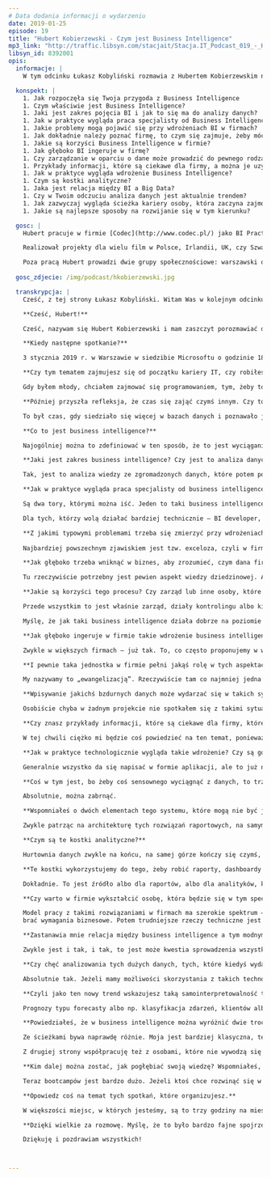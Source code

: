 ```yaml
---
# Data dodania informacji o wydarzeniu
date: 2019-01-25
episode: 19
title: "Hubert Kobierzewski - Czym jest Business Intelligence"
mp3_link: "http://traffic.libsyn.com/stacjait/Stacja.IT_Podcast_019_-_Hubert_Kobierzewski_-_Czym_jest_Business_Intelligence.mp3"
libsyn_id: 8392001
opis:
  informacje: |
    W tym odcinku Łukasz Kobyliński rozmawia z Hubertem Kobierzewskim na temat Business Intelligence. Rozmawiamy o przebiegu wdrożenia BI w firmie, jego korzyściach oraz relacji w odniesieniu do analizy danych i Big Data. 

  konspekt: |
    1. Jak rozpoczęła się Twoja przygoda z Business Intelligence
    1. Czym właściwie jest Business Intelligence?
    1. Jaki jest zakres pojęcia BI i jak to się ma do analizy danych?
    1. Jak w praktyce wygląda praca specjalisty od Business Intelligence?
    1. Jakie problemy mogą pojawić się przy wdrożeniach BI w firmach?
    1. Jak dokładnie należy poznać firmę, to czym się zajmuje, żeby móc dokonać takiego wdrożenia?
    1. Jakie są korzyści Business Intelligence w firmie?
    1. Jak głęboko BI ingeruje w firmę?
    1. Czy zarządzanie w oparciu o dane może prowadzić do pewnego rodzaju wypaczeń?
    1. Przykłady informacji, które są ciekawe dla firmy, a można je uzyskać dzięki procesom BI.
    1. Jak w praktyce wygląda wdrożenie Business Intelligence?
    1. Czym są kostki analityczne?
    1. Jaka jest relacja między BI a Big Data?
    1. Czy w Twoim odczuciu analiza danych jest aktualnie trendem?
    1. Jak zazwyczaj wygląda ścieżka kariery osoby, która zaczyna zajmować się Business Intelligence?
    1. Jakie są najlepsze sposoby na rozwijanie się w tym kierunku?

  gosc: |
    Hubert pracuje w firmie [Codec](http://www.codec.pl/) jako BI Practice Lead i pomaga klientom zebrać ich dane oraz przekonwertować je w wartościowe informacje. Od lat związany z tematyką szeroko rozumianych rozwiązań Business Intelligence – od integracji, jakości danych, hurtowni danych, po zaawansowane systemy analityczne i raportowe.

    Realizował projekty dla wielu film w Polsce, Irlandii, UK, czy Szwajcarii.

    Poza pracą Hubert prowadzi dwie grupy społecznościowe: warszawski oddział [Data Community Poland](https://datacommunity.pl/) oraz Warsaw Power BI User Group.
  
  gosc_zdjecie: /img/podcast/hkobierzewski.jpg

  transkrypcja: |
    Cześć, z tej strony Łukasz Kobyliński. Witam Was w kolejnym odcinku podcastu „Stacja IT”. Dzisiaj porozmawiamy na temat analizy danych, wizualizacji i szeroko rozumianego business intelligence. Moim dzisiejszym gościem jest Hubert Kobierzewski.

    **Cześć, Hubert!**

    Cześć, nazywam się Hubert Kobierzewski i mam zaszczyt porozmawiać dzisiaj głównie o business intelligence. Czy możesz powiedzieć parę słów o sobie, o tym, czym zajmujesz się na co dzień. Pracuję w firmie Codec, zajmuję się tam działką business intelligence. Czasem jeszcze poprowadzę jakieś szkolenie, czasami wieczorami zajmuję się społecznością, która nazywa się „Data Community” – obecnie jestem jej prezesem. To taka prężna organizacja, która już od ponad pięciu lat działa w wielu miastach Polski. Spotykamy się też na ogólnopolskich wydarzeniach, co ma związek zwykle z platformą danych Microsoft, ostatnio np. z artificial intelligence.

    **Kiedy następne spotkanie?**

    3 stycznia 2019 r. w Warszawie w siedzibie Microsoftu o godzinie 18. Dodatkowo zajmuję się grupą Power BI, która spotyka się zwykle w trzeci czwartek miesiąca w Startberry na Grochowskiej. 

    **Czy tym tematem zajmujesz się od początku kariery IT, czy robiłeś coś innego, nim zacząłeś zajmować się business intelligence?** 

    Gdy byłem młody, chciałem zajmować się programowaniem, tym, żeby to ładnie wyglądało, zachwycało, a niekoniecznie działało dobrze. Więc przez wiele, wiele lat byłem programistą. Zaczynałem w Delphi  od pierwszej wersji, w której językiem programowania był Pascal. Później nastąpił pewien zwrot w kierunku visual basic, potem znowu Delphi. A gdy weszły technologie dotnetowe, microsoftowe – to było jeszcze ok. 12 lat temu – siedziałem przed biurkiem i pisałem oprogramowanie. 

    **Później przyszła refleksja, że czas się zająć czymś innym. Czy to był nowy temat, który wydawał się bardziej atrakcyjny?** 

    To był czas, gdy siedziało się więcej w bazach danych i poznawało je. Gdy przyszła firma Codec, stwierdziła, że będę w tym dobry, a ja jeszcze wtedy nie wiedziałem, co to jest kostka analityczna. Pokazano mi świat danych z trochę innej, szerszej perspektywy, nie tylko takiej, w której wypełnia się wymagania funkcjonalne jakiegoś oprogramowania transakcyjnego.

    **Co to jest business intelligence?**

    Najogólniej można to zdefiniować w ten sposób, że to jest wyciąganie informacji z danych. To takie źródło wiedzy. Bo zwykle jest tak, że jeżeli zaczynamy mieć do czynienia z danymi, to są to dane, które zapisujemy jako programiści w bazach danych. One się tam gromadziły i służyły do tego, aby rozpocząć jakiś proces i zakończyć, np. sprzedaż samochodu. Ale potem przychodzi zarząd sprzedawcy samochodów i pyta, czy zarabia, czy traci. To jest ta wiedza, którą później uzyskuje się z tych danych. Bardzo często jest tak, że ta wiedza jest ukryta w różnych miejscach. Oddzielnie mamy system do obsługi przedsprzedażowej, te CRM-y, marketing, który korzysta z dobrodziejstw social mediów, cały wewnętrzny system sprzedażowy, potem posprzedażowy. To są źródła pojedynczych silosów danych, a potem przychodzi business intelligence, łapie to wszystko i wrzuca do jednego wora we w miarę ustrukturyzowany sposób. Zwykle przychodzimy tu z takim pojęciem „hurtowni danych”, potem wstawiamy business intelligence, który jest tak naprawdę wisienką na torcie, stercie danych, którą zebraliśmy.

    **Jaki jest zakres business intelligence? Czy jest to analiza danych zorientowana na biznes związana z wyciąganiem wiedzy istotnej biznesowo?**

    Tak, jest to analiza wiedzy ze zgromadzonych danych, które potem pomagają prowadzić biznes. Jeżeli dowiemy się, że źle nam idzie, to trzeba szukać tego, gdzie idzie nam źle. Czasem jest to zrobione przez uczenie maszynowe, bo uczenie maszynowe pokaże, w których miejscach robimy coś źle, a czasem trzeba to ręcznie zrobić – w zależności od tego, w co tak naprawdę zainwestowaliśmy od strony tego business intelligence.

    **Jak w praktyce wygląda praca specjalisty od business intelligence?**

    Są dwa tory, którymi można iść. Jeden to taki business intelligence developer, czyli specjalista techniczny, który bierze klawiaturę, myszkę, oprogramowanie np. do budowy hurtowni danych i buduje to wszystko technicznie. Ta osoba musi mieć też pojęcie, czym są wymiary, miary czy atrybuty. Drugi tor to analityk biznesowy, który stoi twarzą do klienta. To, co kieruje jego pracą, to przede wszystkim potrzeby klienta. Firma czuje, że potrzebuje business intelligence albo że ma to business intelligence, albo jeszcze nie wie, że ma, ale zaczęła mieć – my jesteśmy po to, aby to wskazać albo by najpierw klient się wyspowiadał, co go boli i jakich informacji oczekuje. I my sprawdzamy, czy te dane są u nich, czy ich nie ma, czy da się to połączyć, ile pracy trzeba w to włożyć i w jakich etapach my to zrobimy. Ustalenia takiego projektu business intelligence przekazuje się BI developerom, którzy potem to implementują, oczywiście przy interakcji z klientem, sprawdzeniu, czy to idzie dobrze, czy źle. 

    Dla tych, którzy wolą działać bardziej technicznie – BI developer, a dla tych, którzy są bardziej otwarci na stanięcie twarzą w twarz z dobrym albo złym klientem – to taki trochę analityk biznesowy.

    **Z jakimi typowymi problemami trzeba się zmierzyć przy wdrożeniach, ustawieniach business intelligence w firmach?**
    
    Najbardziej powszechnym zjawiskiem jest tzw. exceloza, czyli w firmie mamy tysiąc exceli, nad którymi już nie panujemy, nie wiemy, która wersja jest dobra, która jest OK. Może ktoś napisał jeszcze jakiś kod i jego sens biznesowy został zapamiętany albo napisał „+30 tys.” w jednej komórce i ona jest powielana w innych wersjach, gdzie to już biznesowo nie ma sensu. Firmy czasem nie wiedzą, że mają business intelligence, bo dla nich to faktycznie zaczyna się, gdy ktoś zbierze kilka ekstraktów w jeden Excel i użyje funkcji „wyszukaj pionowo”. Tak naprawdę to jest dla nich pierwsza wersja business intelligence. Kiedy my przychodzimy, choroba zwykle już postępuje, bo ciężko się odzwyczaić od tych exceli, zwłaszcza działy controllingu wiodą w tym prym. Trzeba te całe rozwiązania, które tam są, poddać pewnej kontroli, ułożyć, pojęciowo się dogadać, ponieważ różne działy w firmie raportują i stosują odmienne pojęcia. Często jest tak, że jak wprowadzimy hurtownię danych business intelligence, zaczynamy automatycznie produkować raporty, to przychodzą kierownicy działów i mówią, że chcieliby, aby one były jednak inaczej przedstawione, bo okazuje się, że niekoniecznie w dobrym świetle ich pokazują. My oddajemy władzę bardziej danym aniżeli ludziom nad danymi. Wolimy, aby te decyzje były oparte na danych, a nie pewnych sugestiach, które każdy może stworzyć na swoim komputerze.

    **Jak głęboko trzeba wniknąć w biznes, aby zrozumieć, czym dana firma się tak naprawdę zajmuje? Bo jeśli mówimy o excelach, w których zapisuje się różne rzeczy, to mogą tam być bardzo specyficzne dla biznesu dane, kolumny, rozumienie tych danych. Ile czasu trzeba poświęcić, aby zorientować się, co jest dla tej firmy istotne i co ona robi?**

    Tu rzeczywiście potrzebny jest pewien aspekt wiedzy dziedzinowej. Ale my w Codecu dzielimy business intelligence na dwie twarze. Jeden to controlling finansowy, który w zasadzie w większości firm wygląda tak samo. Czyli układ kont, układy zarządcze, sprawozdawcze, konsolidacja finansowa – takie rzeczy są zwykle regulowane regułami albo prawem. Wszystkie firmy podlegają tym samym regułom. Druga sprawa to business intelligence operacyjny. Tu już trzeba wejść w klienta. Zwykle wyłania się taką osobę, którą określa się mianem subject-matter expert. Ta osoba jest dla nas interfejsem, którą bierzemy w momencie, gdy rozpoznajemy, co w danej firmie się dzieje, i ona nam tłumaczy, co czym jest, jakie są procesy biznesowe, jakie informacje chcemy wyciągnąć z danych generowanych przez te procesy biznesowe. Współpraca z klientem musi być bardzo ścisła. Oczywiście jeśli robiliśmy jakiś projekt w tej samej branży, to dużo łatwiej jest wchodzić, ale z doświadczenia wiem, że przy takim układzie, kiedy pobieramy kogoś do zespołu od klienta – jedną albo więcej osób – to tę współpracę jak najbardziej da się ułożyć, nawet bez znajomości branży.

    **Jakie są korzyści tego procesu? Czy zarząd lub inne osoby, które pracują w firmie, mogą otrzymać jakieś istotne informacje?**

    Przede wszystkim to jest właśnie zarząd, działy kontrolingu albo kierownicy poszczególnych działów, bo to oni zwykle podejmują decyzje, oni potrzebują danych do ich podjęcia. To są pierwsze osoby korzystające z tego procesu. Zwykle jest tak, że one mają problem z czasem. Gdy jest zamknięcie miesiąca, to do trzeciego dnia następnego miesiąca zaczyna się popłoch. Proszę sobie wyobrazić początek maja, kiedy w Polsce te pierwsze trzy dni są wyjęte, a jeżeli jesteśmy firmą w grupie, mamy regulacje wewnętrzne, to ludzie siedzą po godzinach. To, co my robimy, to oddajemy ludziom czas, żeby mieli go więcej dla siebie. Bo te procesy hurtowego zasilania raportów danymi są zautomatyzowane do takiej postaci, żeby generowanie raportów było dużo łatwiejsze, aby nie trzeba było spędzać nad tym już tyle czasu co wcześniej. Nasi klienci dosłownie mówią nam, że oddajemy im wieczory i pole do popisu, aby robić u siebie w pracy więcej.

    Myślę, że jak taki business intelligence działa dobrze na poziomie kierowników czy zarządu, to następnym krokiem jest taki business intelligence operacyjny, gdzie daje się takie dashboardy czy kokpity menedżerskie pracownikom pierwszej linii. Załóżmy, że jesteśmy pracownikiem call center, dzwonimy do klienta i mamy przed sobą dashboard klienta, wiemy, w których miejscach i jak jest on zaangażowany, czy często do nas dzwoni, czy nie, jakie sprawy zgłaszał wcześniej. Taki człowiek już na pierwszej linii jest w stanie podejmować decyzje. Business intelligence przede wszystkim pomaga nam podejmować decyzje w locie. Oczywiście jest jeszcze aspekt eksploracji danych – dzięki niemu osoby, które mocno siedzą z danymi, wyciągają jeszcze informacje z głębi, np. w który segment produktów wejść głębiej albo którego się pozbyć, bo jest nieopłacalny.

    **Jak głęboko ingeruje w firmie takie wdrożenie business intelligence? Bo pewnie można w miarę bezboleśnie zebrać różne źródła danych, aby poddać je wspólnej analizie, ale jeśli firma nie rejestruje czegoś, co jest istotne, z jakiegoś powodu nie zapisuje istotnego faktu o klientach albo transakcjach, to trzeba wprowadzić element tego typu procesu. Czy pojawiają się jakieś problemy wynikające z tego, że wpływamy na wewnętrzne procesy firmy?**

    Zwykle w większych firmach – już tak. To, co często proponujemy w większych organizacjach, to stworzenie sobie takiej komórki. My to nazywamy BI center of excellence, gdzie dobiera się co najmniej trzy osoby, które potem będą sterowały zmianami w firmie, bo bardzo często jest tak, że pojawienie się business intelligence, hurtowni danych czy w ogóle analizy danych powoduje, że zaczynamy na te dane patrzeć troszkę inaczej, właśnie ze względu na wykorzystanie wiedzy, która w nich jest. Ale często okazuje się, że te osoby, które wprowadzają dane, ze względu na swobodę pozostawioną przez twórców aplikacji wpisują, kolokwialnie mówiąc, bzdury. A potem z tych bzdur wychodzą nam fajne rzeczy w raportach. Procesy jakości danych, master data management czy chociażby zalążki takich projektów to jest taka najsilniejsza zmiana w firmie. Często bardzo ciężko ją wprowadzić, bo należy do tego przekonać najwyższe władze w firmie, do tego, że trzeba będzie wydać trochę pieniędzy, żeby ułożyć procesy biznesowe, które nie dadzą efektów w pięć dni czy w trzy miesiące, bo to są raczej programy na pół roku czy kilka lat. Taki center of excellence, który będzie zainteresowany nowymi systemami czy modyfikacją systemów transakcyjnych działających w firmie i będzie zawsze miał BI z tyłu głowy, zacznie się przyglądać wszystkim wymaganiom stawianym aplikacjom nie tylko pod kątem wypełniania tych transakcyjnych procesów biznesowych, ale też właśnie analityki. I właśnie oni powiedzą, że OK, w procesie biznesowym data urodzenia może jest nieważna, ale np. w procesie analitycznym – już tak. I to jest pierwszy krok do tego, aby zapewnić sobie dobre raportowanie, dobrą jakość. Poprzez takie inicjatywy, typu master data management, zarządzanie danymi albo data quality budzi się też właścicielstwo danych, odpowiedzialność, to, do czego ludzie bardzo często nie chcą się przyznawać.

    **I pewnie taka jednostka w firmie pełni jakąś rolę w tych aspektach miękkich, w przekonywaniu ludzi, że warto, że trzeba, że to dla naszej korzyści, bo spodziewam się, że opór może być duży.**

    My nazywamy to „ewangelizacją”. Rzeczywiście tam co najmniej jedna osoba musi być tą, która będzie popularyzowała to business intelligence. Bo jeżeli wprowadzamy jakiekolwiek projekty w firmie, to jeżeli ich adaptacja jest słaba, użyteczność na pierwszej linii jest niefajna, to takie systemy umierają w firmie. To, co nie jest wykorzystywane, jest wyrzucane. Muszą więc być osoby, które będą propagowały wiedzę o tym, że w ogóle coś takiego jest, tłumaczyły, jak tego używać, jakie korzyści z tego uzyskamy itd. Mimo wszystko niektórzy ludzie będą chcieli pozostać przy starych excelach i pracować takim sposobem dalej, bo to jest ich strefa komfortu. Czasami mocniejsze popchnięcie w kierunku nowszych rozwiązań powoduje, że ludzie otwierają oczy, że można coś zrobić pięć razy krócej.

    **Wpisywanie jakichś bzdurnych danych może wydarzać się w takich sytuacjach, kiedy ludzie są rozliczani z pewnych liczb, które wprowadzają do systemu. Jeśli mamy duże zaufanie do zarządzania w oparciu o dane, patrzymy na liczby, a nie rozmawiamy z ludźmi, i ktoś ma w celach rocznych odbycie stu rozmów z klientami, to on ma zachętę do tego, żeby wprowadzać, że właśnie dzisiaj już pięć razy do kogoś pojechał. Czy spotykacie się z takimi wypaczeniami systemów, w których połączenie z rozliczaniem pracowników z jakichś konkretnych liczb, kwot powoduje niepokojące zjawiska?**

    Osobiście chyba w żadnym projekcie nie spotkałem się z takimi sytuacjami, ale moi koledzy – tak. Jednym z nich była sieć sprzedaży jednego z producentów farmaceutyków. Te osoby raportowały jedne rzeczy poprzez swoje CRM-y, a kiedy wprowadzono monitorowanie floty, okazało się, że jest to rozbieżne. Zastosowanie business intelligence było takie, żeby nałożyć na siebie te informacje, które były pozyskiwane od dostawcy czy zarządcy floty, z tymi rzeczami, które wpisywane są w CRM, i potem przywoływać pracowników do porządku. Były też sytuacje związane z business intelligence departamentalnym, nie ma takiego ogólnego firmowego. Kierownicy dostosowują swoje wyniki, żeby ładnie to wyglądało na wykresie. Gdy potem przychodzą standardy ogólnofirmowe, to w tym momencie kierownicy denerwują się, bo ich wyniki podciągnięte pod tę samą kreskę jednak nie są takie, jak były pokazywane wcześniej.

    **Czy znasz przykłady informacji, które są ciekawe dla firmy, które można było uzyskać dzięki procesom business intelligence, ale które mniej nam się kojarzą z wynikami sprzedażowymi, liczbą spotkań czy jakąś analityką klientów? Czy któraś z firm miała nietypowe zastosowanie, coś, co nie dotyczyło bezpośrednio sprzedaży?**

    W tej chwili ciężko mi będzie coś powiedzieć na ten temat, ponieważ dużo mamy związku z finansami, robiliśmy np. analizy przypływów pieniężnych w firmie, takie cashflow. Kiedyś zrobiliśmy taki model dla jednej z firm, która zajmuje się windykacją. Zanim kupiła pakiet windykacyjny konsumencki, przepuszczała go przez stworzony przez nas model, opracowany na podstawie historii, i pokazywał on im, że z tej paczki długu będą mieli w tym miesiącu tyle, w tym tyle i w tym tyle. To pokazywało potencjalny zwrot z inwestycji. Może nie sprzedaż bezpośrednia, ale potencjał operacji finansowej. Tak biznesy zwykle działają, sprzedaż jest ich najważniejszym driverem, w zasadzie skupiamy się na wszystkim, co jest związane z kosztami, z przychodami firmy. Operacyjnie, owszem, też, ale każdy biznes inaczej. Mógłbym powiedzieć, że robiłem hurtownię dla czegoś takiego jak PKS u nas w Polsce, tam mogliśmy pokazywać np. przepływy pasażerów i to, jak pomagać w planowaniu linii autobusowych na poziomie krajowym. Oni robili takie główne korytarze, potem nitki dochodzące i analizowało się liczby pasażerów, które przepływały tymi nitkami po całym kraju.

    **Jak w praktyce technologicznie wygląda takie wdrożenie? Czy są gotowe platformy, z których się korzysta i które trzeba zintegrować z systemami u klientów, czy też są to rozwiązania tworzone od zera, które pozwalają wdrożyć w firmie business intelligence?**

    Generalnie wszystko da się napisać w formie aplikacji, ale to już nie będzie takie elastyczne, uniwersalne i monitorowalne. Poza tym będzie kosztować. Oczywiście duzi producenci, tacy jak Informatica, Oracle, Microsoft, SAP, mają pakiety, które pozwalają składować dane. W pierwszym przypadku to jest zwykle relacyjna baza danych, bo takie najlepiej sprawdzają się w business intelligence czy w hurtowniach danych. Na pewno dadzą się tam wykorzystać pakiety integracyjne, w których pobieramy dane z wielu różnych źródeł w wielu różnych formach czy też pobieramy dane ze źródłowych baz danych czy z ekstraktów, bo bardzo często izoluje się systemy źródłowe od hurtowni danych poprzez wprowadzenie ekstraktów. Na samej górze mamy najczęściej kostki analityczne jako taką formę uproszczenia czy interfejsu dla użytkownika biznesowego w formie źródła danych ze zdefiniowanymi relacjami. Plus narzędzia do produkcji raportów. To raportowanie jest z jednej strony klasyczne, korporacyjne, czyli piszemy jakieś sztywne raporty, które użytkownik wyciąga sobie z katalogu, uruchamia, odświeża, wprowadza parametry. I one są raczej bardziej statyczne albo nadające się do wydruku. Z drugiej strony na drugim końcu mamy coś takiego jak self-service BI, czyli danie pewnej wolności użytkownikowi biznesowemu, kiedy ci specjaliści od BI przygotują ładne źródło danych w postaci zestawu tabelek albo jakichś kostek analitycznych. Wtedy te osoby po prostu łączą się z tymi kostkami i układają sobie dane, raporty w taki sposób czy drążą te dane jak tacy bardziej zaawansowani użytkownicy. Mówi się, że self-service BI jest dla wszystkich, ale z tego, co usłyszałem kiedyś na jednej z konferencji, to self-service BI jest dla tych, co są bardziej self-service.

    **Coś w tym jest, bo żeby coś sensownego wyciągnąć z danych, to trzeba się chwilę zastanowić, aby nie zrobić sobie krzywdy, bo łatwo można wygenerować raport, który dajemy na wnioski albo jest niekompatybilny z tym, na co wcześniej patrzyliśmy.**

    Absolutnie, można zabrnąć.

    **Wspomniałeś o dwóch elementach tego systemu, które mogą nie być jasne. Wspomniałeś, że są bazy danych, które trzymają te na bieżąco gromadzone dane. Ale często robi się tak, że bezpośrednio z nich nie korzystamy, tylko robimy pośrednią warstwę ekstraktów. Czy masz tu na myśli osobną warstwę bazy danych, czy jakąś inną warstwę, która pozwala nam to odizolować od oryginalnych źródeł?**

    Zwykle patrząc na architekturę tych rozwiązań raportowych, na samym dole są te źródła danych, z których korzystamy. One są w przeróżnych formach, dlatego mówimy tu o integracji. Poziom wyżej zwykle tworzy się warstwę takiego ODS-a, czyli operational data store. To są tak naprawdę kopie danych źródłowych. One są pobierane w takich klasycznych hurtowniach po to, aby potem, jeżeli chcemy odświeżać dane czy przerabiać je dalej, nie obciążać systemów źródłowych. Bo jednym z problemów raportowania jest to, że jeżeli w aplikacji transakcyjnej mamy raportowanie, to jeżeli rośniemy z tymi danymi, rośniemy też często z liczbą raportów i uruchomieniami tych raportów, to one stają się kłopotem dla aplikacji transakcyjnej. Ich uruchamianie często obciąża aplikację i inni użytkownicy zaczynają się skarżyć na wydajność. Bardzo często następnym krokiem jest stworzenie replikacji tej bazy danych transakcyjnej i raportowanie z tamtej bazy tymi samymi raportami. A potem, jak już widzimy, że chcemy połączyć dane z innymi danymi, wtedy tworzy się hurtownia. Powyżej tzw. ODS-u tworzy się takie struktury, który są bliższe raportowaniu. Czyli mamy tak naprawdę nazwy tych kolumn, tabelek, które są bliżej użytkownika biznesowego. Tam jest napisane „sprzedaż”, „koszt”, a nie jakieś „TBR…”, tak po programistycznemu…

    **Czym są te kostki analityczne?**

    Hurtownia danych zwykle na końcu, na samej górze kończy się czymś, co nazywa się data mart, czyli takimi tematycznymi zestawami tabel, gdzie w jednej tabeli mamy zebraną sprzedaż, w innej – listę produktów, w kolejnej – listę klientów, kalendarz. Tak jakby upraszczamy ten nasz świat biznesowo-raportowy. Ale to wszystko siedzi na razie w tabelkach relacyjnych, które mimo dużych możliwości definicji, powiązań, prostych typów danych – wiemy, gdzie zrobić agregację – wymagają jednak od użytkownika trochę ekwilibrystyki. Bo jeżeli użytkownik zobaczy daną numeryczną, np. klucz klienta, i kwotę sprzedaży, to systemy raportowe zwykle traktują te dane jednakowo. One proponują agregację, ale nie dokonujemy takiej samej agregacji na identyfikatorze klienta jak np. na samej sprzedaży, bo tu będzie suma, a tu np. liczba wystąpień. Zestawienie tego w jeszcze jedną strukturę, którą nazywa się kostką analityczną, powoduje, że wszystkie relacje zostają usztywnione, tzn. my wiemy, jak ci klienci są połączeni z naszą sprzedażą, wiemy, jak to jest ładnie rozłożone po kategoriach produktu. Dodane są też funkcje takiej inteligencji czasowej, czyli np. miary, które pozwalają nam porównać się np. na rok wstecz czy zobaczyć, czy w poprzednim okresie mieliśmy wzrost, czy spadek. Możemy wprowadzić dodatkowe mierniki, tzw. key performance indicators, co często jest implementowane w kostkach, przeróżne hierarchie. To rozszerza możliwości tej relacyjnej bazy danych w potężne narzędzia analityczne. Takie, że użytkownik biznesowy jest w stanie o wiele, wiele szybciej operować danymi, które są ładnie ułożone w kostce, z tymi dodatkowymi elementami, o których wspomniałem, niż z samymi gołymi tabelami relacyjnymi.

    **Te kostki wykorzystujemy do tego, żeby robić raporty, dashboardy albo interaktywną analitykę.**

    Dokładnie. To jest źródło albo dla raportów, albo dla analityków, którzy zagłębiają się w te dane.

    **Czy warto w firmie wykształcić osobę, która będzie się w tym specjalizowała, znała na tym, np. modyfikowała te raporty, tworzyła nowy dashboard, jeśli ten poprzedni nam się znudził albo będziemy chcieli coś w nim zmienić?**

    Model pracy z takimi rozwiązaniami w firmach ma szerokie spektrum – od takiego stanu, że czasami nic nie robimy, wszystko zlecamy i tylko zewnętrzni specjaliści zajmują się takimi zmianami. Jest też druga strona, kiedy wszystko sami robimy wewnętrznie. Rzeczywiście wtedy trzeba nabyć odpowiednich kompetencji. Czasami jest to rozwiązanie pośrodku, tzn. firma sama otrzymuje np. raporty, bo to jest trochę łatwiejsze, sama potrafi ze
    brać wymagania biznesowe. Potem trudniejsze rzeczy techniczne jest w stanie efektywnie przekazać firmie, która dostarcza takie rozwiązania, np. samą hurtownię albo hurtownię plus kostki. Bardzo często spotykanym przypadkiem jest to, że raporty pozostawia się po stronie klienta, one najczęściej się zmieniają. Tu też chodzi o to, żeby odpowiadać częściej na potrzeby firmy, bo w momencie kiedy ktoś się zorientuje, że albo potrzebuje zmodyfikować istniejący raport, albo dodać nowy, to jeżeli powie któremuś ze swoich współpracowników, że trzeba to zrobić, to może odbyć się w miarę szybko, ale jeżeli trzeba wystawić zlecenie dla firmy zewnętrznej, to już mogą być problemy. Jeżeli nie mamy otwartej umowy z dostawcą, w której rozliczamy się za zrobioną pracę, czyli zużyty czas, to zwykle robione jest to wnioskami zmian i wycenianiem itd., a to może trochę wydłużyć proces, co tak naprawdę jest jedną z bolączek business intelligence. Mamy narzędzia, które pozwalają szybko pozmieniać te raporty, ale procesy biznesowe czasem za tym nie nadążają. Jeżeli więc chcemy zachować balans, to proponowałbym przynajmniej tę część raportową objąć wewnątrz firmy, żebyśmy mogli szybciej reagować i szybciej mieć u siebie narzędzia do podejmowania decyzji.

    **Zastanawia mnie relacja między business intelligence a tym modnym ciągle big data. Faktycznie wiele firm ma dużo danych, szczególnie firmy zaangażowane w sprzedaż czy w funkcjonowanie w świecie on-line. Jak rozwiązania business intelligence mają się tu do big data? Czy chodzi o integrację różnych narzędzi, czy też są głębsze problemy, które musimy rozwiązać, jeśli chcielibyśmy takie duże dane analizować podobnymi narzędziami lub tymi samymi?**

    Zwykle jest i tak, i tak, to jest może kwestia sprowadzenia wszystkiego do podobnego mianownika. Bo business intelligence bardzo dobrze radzi sobie z big data. Big data jest trochę inną formą informacji transakcyjnej. Gdy wchodzimy na jakąś stronę, zostawiamy ślad – np. poprzez kliknięcie czy skrolowanie – to te dane zostają u dostawców analityki związanej ze śledzeniem stron. Nawet jeżeli mamy te surowe dane, np. logi z serwera albo serwerów, gdzie stoją nasze strony, to i tak te narzędzia, które występują w big data, doprowadzają do tego, że te dane są bardziej ułożone. Te formy przeznaczone do analityki są zwykle bardziej relacyjne. Nawet jeżeli mamy liczbę słów w jakimś tekście, to i tak doprowadzamy to do formy raportu relacyjnego, np. mamy słowo i liczbę wystąpień. Możemy tu wziąć jakiś identyfikator i listę miejsc, które ktoś odwiedził wraz z częstotliwością, czasem przebywania. To wszystko sprowadza się do takiej relacyjnej formy. Potem bierzemy te wyniki, big data plus narzędzia, które tam dookoła mieliśmy. One są traktowane jako jedno ze źródeł business intelligence, bardzo często później mieszają się dane relacyjne z tymi mniej relacyjnymi. Należy to traktować jako kolejny strumień danych do naszej analityki.

    **Czy chęć analizowania tych dużych danych, tych, które kiedyś wydawały się nieistotne, jak np. to skrolowanie po stronie, liczba wejść do nas na stronę, to, że np. ktoś długo na niej był, przeskrolował, to rzeczywiście jest trendem, że to wszystko chcielibyśmy wiedzieć i to nam daje coś więcej?**

    Absolutnie tak. Jeżeli mamy możliwości skorzystania z takich technologii, to łącząc ją z naszymi tradycyjnymi źródłami danych, tymi wewnętrznymi, jesteśmy w stanie dowiedzieć się o wiele więcej o tym, jak nasz biznes jest postrzegany z zewnątrz. Działy marketingu bardzo intensywnie korzystają z tych narzędzi. Google Analytics to w ogóle jest już standard wszędzie i na każdym poziomie. Podłączanie tego wszystkiego do naszych systemów CRM-owych jest już chyba normą, dodatkowo wskazuje na to, czym klient naprawdę się interesuje. To już jest i działa, tylko oczywiście ma coraz bardziej szczegółową i zindywidualizowaną formę. Myślę, że w tej chwili to bardziej automatyka, aby jak najmniej czasu spędzać nad tą analityką. Wnioski podsuwały się same przez narzędzia, którymi się posługujemy. Oczywiście tu jest wielkie wsparcie machine learning w tych procesach, bo ogarnięcie tak wielkiej ilości danych w zwykłej business intelligence byłoby bardzo trudne.

    **Czyli jako ten nowy trend wskazujesz taką samointerpretowalność tych wyników analiz, czyli jakieś dodatkowe modele, które nam pokazują nie tylko trendy czy wyniki bieżące, ale też mówią, co może się zdarzyć za chwilę i jak to interpretować?**

    Prognozy typu forecasty albo np. klasyfikacja zdarzeń, klientów albo dziedziny zainteresowania klientów, wzbogacanie danych wewnętrznych to są takie rzeczy, gdzie machine learning jest nieocenionym partnerem business intelligence w szybszym ogarnianiu tej masy danych, do której mamy dostęp.

    **Powiedziałeś, że w business intelligence można wyróżnić dwie trochę inne role, ale w związku z tym może moglibyśmy pokazać, jak zwykle wygląda ścieżka kariery ludzi, którzy zaczynają się tym zajmować. W jaki sposób trafiają do takich ról? Czy to są osoby, które wcześniej zajmowały się programowaniem, czy bardziej analizami, statystyką? Czy możesz przedstawić typową ścieżkę dla tej roli?**

    Ze ścieżkami bywa naprawdę różnie. Moja jest bardziej klasyczna, techniczna. Człowiek był programistą, zaczął zajmować się w większej ilości danymi, podczas częstszych rozmów z klientami okazało się, że raportowanie jest ważne. Ktoś potem pokazał, że raportowanie może być łatwe, a nie ciężkie. I to jest ścieżka techniczna. Warunkiem w obu przypadkach jest to, że musimy kochać dane i kochać obcować z danymi. Bo to jest taka praca u podstaw, w której ogląda się liczby, a potem przekształca się je na wykresy. To ścieżka stopniowego wchodzenia w analitykę, przechodzenia z systemów transakcyjnych na hurtownie, kiedy dowiadujemy się, czym jest wymiar, miara, fakty i hierarchie. Potem jesteśmy w stanie przełożyć wymaganie biznesowe raportowe na to, którego z tych pojęć użyć.

    Z drugiej strony współpracuję też z osobami, które nie wywodzą się z tej branży, a były wręcz humanistami. One mają do tego zwykle podejście bardziej holistyczne. Są w stanie bardzo dobrze spojrzeć na wszystko z góry i dążyć do tego business intelligence od strony wiedzy, którą da się stamtąd pozyskać. Potrafią wejść szybko w buty klienta i powiedzieć, że klient będzie potrzebował takich numerków, takich określeń biznesowych i teraz – czy my gdzieś to mamy albo jak możemy sobie to wszystko ułożyć, przetransformować itd.? Więc, owszem, to trudniejsza ścieżka, bo trzeba się z pewnymi narzędziami zaznajomić, ale te narzędzia dla współczesnych producentów nie są ciężkie. To są zwykle interfejsy okienkowe, gdzie wszystko przeciągamy myszką. Owszem, SQL-a trzeba się na pewno nauczyć, bo to absolutna podstawa. Z innych technologii to MDX – język, który bardzo często występuje w różnych rozwiązaniach. Trzeba trochę liznąć programowania. Te mniej techniczne osoby muszą wiedzieć, czym jest zmienna, typy danych i chociażby piksele na tych raportach.

    **Kim dalej można zostać, jak pogłębiać swoją wiedzę? Wspomniałeś, że uczestniczysz w organizacji spotkań osób w tym obszarze. Jakie tematy poruszasz? W jaki sposób ludzie z tego obszaru znajdują obszar, w którym ciągle widzą, że mogą znaleźć coś nowego?**

    Teraz bootcampów jest bardzo dużo. Jeżeli ktoś chce rozwinąć się w jakimś kierunku – nieważne, w jakiej dziedzinie, czy to jest szydełkowanie, pieczenie ciast, pisanie aplikacji webowych – to jest w stanie znaleźć coś dla siebie. W dużych miastach jest łatwiej, bo tam zwykle odbywają się takie spotkania, ale źródła on-line’owe też są bardzo obszerne. Jesteśmy w stanie dużo wiedzy pozyskać z darmowych albo bardzo tanich źródeł, bardzo skoncentrowanych na to, gdzie można zacząć. Ale gdy ktoś już zaczął i chce się dalej rozwijać, to sporo jest też konferencji i meet-upów. Ostatnio otwieraliśmy oddział w Białymstoku, zjawiło się ok. 60–70 osób, podczas gdy spodziewałem się 20. Potrzeba chłonięcia wiedzy jest więc duża zarówno wśród osób, które dopiero zaczynają pracę z danymi, jak i tych, które już siedzą w tym dobrych kilka, a nawet kilkanaście lat. Pojawia się dużo webinarów on-line, podcastów oraz kursów. Jeśli mamy odłożonych trochę pieniędzy, to polecam kursy, bo ta dawka wiedzy będzie najbardziej intensywna. Jeżeli pójdziemy na meet-up czy na konferencję, to zwykle zobaczymy jakiś jednodniowy warsztat albo godzinną prelekcję, która pokaże kierunek, w którym można pójść, gdzie znaleźć materiały, ale żeby coś przećwiczyć, posłuchać eksperta w danej dziedzinie, to trzeba pójść do swoich HR-ów i wyciągnąć od nich trochę funduszy na szkolenie. I oczywiście tym, którzy są po szkole średniej, polecam studia.

    **Opowiedz coś na temat tych spotkań, które organizujesz.**

    W większości miejsc, w których jesteśmy, są to trzy godziny na miesiąc, dwie prelekcje. Jesteśmy na tyle prężną organizacją, że sami finansujemy swoje spotkania. W międzyczasie te prelekcje są na tyle interaktywne, że w dowolnym momencie można podnieść rękę i dociec jakiegoś tematu. Są tam osoby, które opowiedzą nam o danych tematach. One już bardzo długo tam działają, często są nauczycielami akademickimi, mają duże doświadczenie projektowe. Mówią często o swoich doświadczeniach, projektach albo o jakichś nowinkach. Bywa, że te najbardziej wyróżnione osoby mają bardzo często dostęp do produktów, które jeszcze nie były opublikowane. Mogą pokazywać rzeczy, które zobaczymy w przyszłości. Z drugiej strony zachęcamy te osoby, które nigdy jeszcze nie przemawiały, żeby wskoczyły na naszą scenę i pokazały, że też umieją mówić. Mamy wiele takich przypadków, kiedy taka osoba dwa, trzy lata temu pojawiła się u nas na scenie, a w tej chwili działa w naszych strukturach i pomaga nam w tym, co robimy. Spotkania są więc fajne, swobodne i bardziej nieformalne.

    **Dzięki wielkie za rozmowę. Myślę, że to było bardzo fajne spojrzenie na ten obszar, które może zachęcić wiele osób, aby się tym zainteresować. Do usłyszenia następnym razem!**

    Dziękuję i pozdrawiam wszystkich!



---
```

